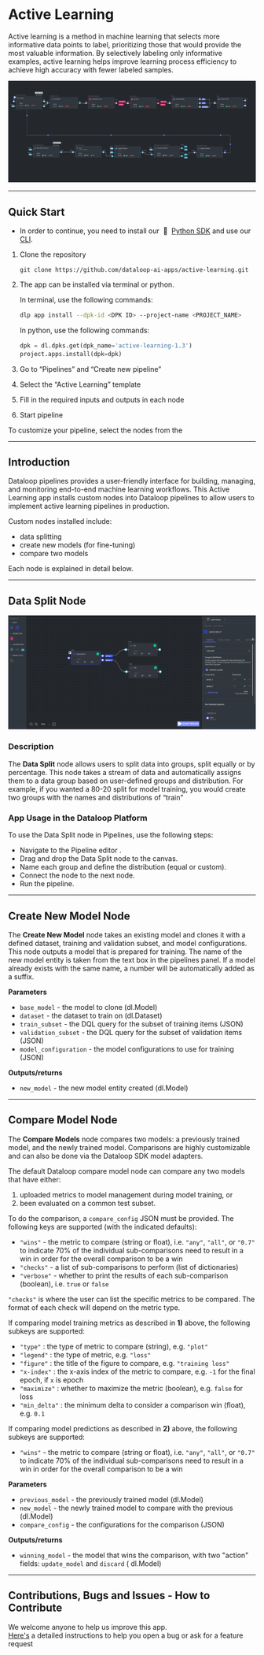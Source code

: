 # Active Learning

Active learning is a method in machine learning that selects more informative data points to label, prioritizing those
that would provide the most valuable information. By selectively labeling only informative examples, active learning
helps improve learning process efficiency to achieve high accuracy with fewer labeled samples.

![alt text](assets/active-learning-pipeline.png)

---

## Quick Start

* In order to continue, you need to install our &nbsp;🚀 &nbsp;[Python SDK](https://github.com/dataloop-ai/dtlpy) and use
  our [CLI](https://sdk-docs.dataloop.ai/en/latest/cli.html).

1. Clone the repository
   ```
   git clone https://github.com/dataloop-ai-apps/active-learning.git
   ```

2. The app can be installed via terminal or python.

   In terminal, use the following commands:
   ```bash
   dlp app install --dpk-id <DPK ID> --project-name <PROJECT_NAME>
   ```

   In python, use the following commands:

   ```python
   dpk = dl.dpks.get(dpk_name='active-learning-1.3')
   project.apps.install(dpk=dpk)
   ```

3. Go to “Pipelines” and “Create new pipeline”

4. Select the “Active Learning” template
5. Fill in the required inputs and outputs in each node
6. Start pipeline

To customize your pipeline, select the nodes from the

---

## Introduction

Dataloop pipelines provides a user-friendly interface for building, managing, and monitoring end-to-end machine learning
workflows. This Active Learning app installs custom nodes into Dataloop pipelines to allow users to implement active
learning pipelines in production.

Custom nodes installed include:

- data splitting
- create new models (for fine-tuning)
- compare two models

Each node is explained in detail below.


---

## Data Split Node

<img src="assets/data_split.png">

### Description

The **Data Split** node allows users to split data into groups, split equally or by percentage. This node takes a stream
of data and automatically assigns them to a data group based on user-defined groups and distribution. For example, if
you wanted a 80-20 split for model training, you would create two groups with the names and distributions of “train”

### App Usage in the Dataloop Platform

To use the Data Split node in Pipelines, use the following steps:

* Navigate to the Pipeline editor .
* Drag and drop the Data Split node to the canvas.
* Name each group and define the distribution (equal or custom).
* Connect the node to the next node.
* Run the pipeline.

---

## Create New Model Node

The **Create New Model** node takes an existing model and clones it with a defined dataset, training and validation
subset, and model configurations. This node outputs a model that is prepared for training.
The name of the new model entity is taken from the text box in the pipelines panel. If a model already exists with the
same name, a number will be automatically added as a suffix.

**Parameters**

- `base_model` - the model to clone (dl.Model)
- `dataset` - the dataset to train on (dl.Dataset)
- `train_subset` - the DQL query for the subset of training items (JSON)
- `validation_subset` - the DQL query for the subset of validation items (JSON)
- `model_configuration` - the model configurations to use for training (JSON)

**Outputs/returns**

- `new_model` - the new model entity created (dl.Model)

---

## Compare Model Node

The **Compare Models** node compares two models: a previously trained model, and the newly trained model. 
Comparisons are highly customizable and can also be done via the Dataloop SDK model adapters.

The default Dataloop compare model node can compare any two models that have either:

1) uploaded metrics to model management during model training, or
2) been evaluated on a common test subset.

To do the comparison, a `compare_config` JSON must be provided. The following keys are supported (with the indicated
defaults):

- `"wins"` - the metric to compare (string or float), i.e. `"any"`, `"all"`, or `"0.7"` to indicate 70% of the
  individual sub-comparisons need to result in a win in order for the overall comparison to be a win
- `"checks"` - a list of sub-comparisons to perform (list of dictionaries)
- `"verbose"` - whether to print the results of each sub-comparison (boolean), i.e. `true` or `false`

`"checks"` is where the user can list the specific metrics to be compared. The format of each check will depend on the
metric type.


If comparing model training metrics as described in **1)** above, the following subkeys are supported:

- `"type"` : the type of metric to compare (string), e.g. `"plot"`
- `"legend"` : the type of metric, e.g. `"loss"`
- `"figure"` : the title of the figure to compare, e.g. `"training loss"`
- `"x-index"` : the x-axis index of the metric to compare, e.g. `-1` for the final epoch, if `x` is epoch
- `"maximize"` : whether to maximize the metric (boolean), e.g. `false` for loss
- `"min_delta"` : the minimum delta to consider a comparison win (float), e.g. `0.1`


If comparing model predictions as described in **2)** above, the following subkeys are supported:

- `"wins"` - the metric to compare (string or float), i.e. `"any"`, `"all"`, or `"0.7"` to indicate 70% of the
  individual sub-comparisons need to result in a win in order for the overall comparison to be a win


**Parameters**

- `previous_model` - the previously trained model (dl.Model)
- `new_model` - the newly trained model to compare with the previous (dl.Model)
- `compare_config` - the configurations for the comparison (JSON)


**Outputs/returns**

- `winning_model` - the model that wins the comparison, with two "action" fields: `update_model` and `discard` (
  dl.Model)

---

## Contributions, Bugs and Issues - How to Contribute

We welcome anyone to help us improve this app.  
[Here's](CONTRIBUTING.md) a detailed instructions to help you open a bug or ask for a feature request